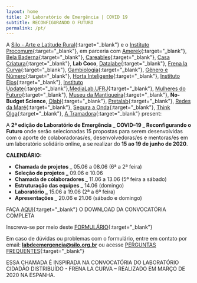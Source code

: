 ```yaml
---
layout: home
title: 2º Laboratório de Emergência | COVID 19
subtitle: RECONFIGURANDO O FUTURO
permalink: /pt/
---
```


A [Silo - Arte e Latitude Rural](https://silo.org.br/){:target="_blank"} e o [Instituto Procomum](https://www.procomum.org/){:target="_blank"}, em parceria com [Amerek](https://twitter.com/amerek_ufmg){:target="_blank"}, [Bela Baderna](http://belabaderna.com.br/){:target="_blank"}, [Careables](https://www.careables.org/){:target="_blank"}, [Casa Criatura](https://www.instagram.com/casacriatura/){:target="_blank"}, **Lab Coco**, [Datalabe](https://datalabe.org/){:target="_blank"}, [Frena la Curva](https://frenalacurva.net/){:target="_blank"}, [Gambiologia](http://www.gambiologia.net/blog/){:target="_blank"}, [Gênero e Número](http://www.generonumero.media/){:target="_blank"}, [Horta Inteligente](https://hortainteligente.wixsite.com/hortainteligente){:target="_blank"}, [Instituto Elos](https://institutoelos.org/){:target="_blank"}, [Instituto Update](https://www.institutoupdate.org.br/){:target="_blank"},[MediaLab.UFRJ](href="http://medialabufrj.net/"){:target="_blank"}, [Mulheres do Futuro](https://www.instagram.com/mulheresdofuturopa/){:target="_blank"}, [Museu da Mantiqueira](https://museudamantiqueira.com.br/){:target="_blank"}, **No-Budget Science**, [Olabi](https://www.olabi.org.br){:target="_blank"}, [Pretalab](https://www.pretalab.com/){:target="_blank"}, [Redes da Maré](http://www.redesdamare.org.br/){:target="_blank"}, [Segura a Onda](https://seguraaonda.com.br/){:target="_blank"}, [Think Olga](https://www.thinkolga.com/){:target="_blank"}, [A Tramadora](https://www.tramadora.net/){:target="_blank"} present:

A **2ª edição do Laboratório de Emergência _ COVID–19 _ Reconfigurando o Futuro** onde serão selecionadas 15 propostas para serem desenvolvidas com o aporte de colaboradoras/es, desenvolvedoras/es e mentoras/es em um laboratório solidário online, a se realizar do **15 ao 19 de junho de 2020**. 


**CALENDÁRIO:**
  
* **Chamada de projetos      _** 05.06 a 08.06 (6ª a 2ª feira)
* **Seleção de projetos      _** 09.06 e 10.06
* **Chamada de colaboradores _** 11.06 a 13.06 (5ª feira a sábado)
* **Estruturação das equipes _** 14.06 (domingo)
* **Laboratório              _** 15.06 a 19.06 (2ª a 6ª feira) 
* **Apresentações            _** 20.06 e 21.06 (sábado e domingo)



FAÇA [AQUI](/media/docs/PT_CHAMADA_PROJETOS_LAB_DE_EMERGENCIA.pdf){:target="_blank"} O DOWNLOAD DA CONVOCATÓRIA COMPLETA 


Inscreva-se por meio deste [FORMULÁRIO](https://forms.gle/aVSeVZ793wgiNiQd7){:target="_blank"}
  
  
Em caso de dúvidas ou problemas com o formulário, entre em contato por email:  **labdeemergencia@silo.org.br** 
ou acesse [PERGUNTAS FREQUENTES](/perguntas){:target="_blank"}

ESSA CHAMADA É INSPIRADA NA CONVOCATÓRIA DO LABORATÓRIO CIDADÃO DISTRIBUÍDO - FRENA LA CURVA – REALIZADO EM MARÇO DE 2020 NA ESPANHA.

